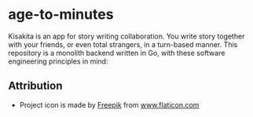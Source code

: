 # age-to-minutes

Kisakita is an app for story writing collaboration. You write story together with your friends, or even total strangers, in a turn-based manner. This repository is a monolith backend written in Go, with these software engineering principles in mind:

## Attribution

- Project icon is made by <a href="http://www.freepik.com/" title="Freepik">Freepik</a> from <a href="https://www.flaticon.com/" title="Flaticon"> www.flaticon.com</a>
